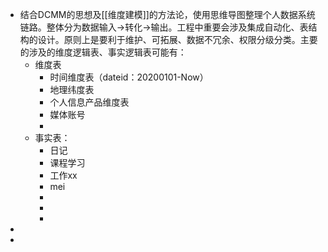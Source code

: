 - 结合DCMM的思想及[[维度建模]]的方法论，使用思维导图整理个人数据系统链路。整体分为数据输入->转化->输出。工程中重要会涉及集成自动化、表结构的设计。原则上是要利于维护、可拓展、数据不冗余、权限分级分类。主要的涉及的维度逻辑表、事实逻辑表可能有：
	- 维度表
		- 时间维度表（dateid：20200101-Now）
		- 地理纬度表
		- 个人信息产品维度表
		- 媒体账号
		-
	- 事实表：
		- 日记
		- 课程学习
		- 工作xx
		- mei
		-
		-
		-
-
-